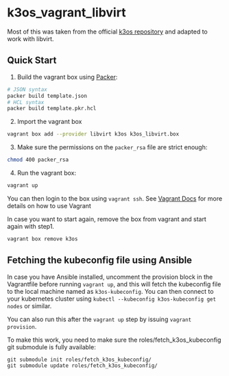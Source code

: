 # k3os_vagrant_libvirt

Most of this was taken from the official [k3os repository](https://github.com/rancher/k3os/tree/master/package/packer/vagrant) and adapted to work with libvirt.

## Quick Start

1. Build the vagrant box using [Packer](https://www.packer.io/):

```bash
# JSON syntax
packer build template.json
# HCL syntax
packer build template.pkr.hcl
```

2. Import the vagrant box

```bash
vagrant box add --provider libvirt k3os k3os_libvirt.box
```

3. Make sure the permissions on the `packer_rsa` file are strict enough:
```bash
chmod 400 packer_rsa
```

4. Run the vagrant box:

```bash
vagrant up
```

You can then login to the box using `vagrant ssh`. See [Vagrant
Docs](https://www.vagrantup.com/docs/index.html) for more details on how
to use Vagrant

In case you want to start again, remove the box from vagrant and start again with step1.
```bash
vagrant box remove k3os
```
## Fetching the kubeconfig file using Ansible

In case you have Ansible installed, uncomment the provision block in the Vagrantfile before running `vagrant up`, and this will fetch the kubeconfig file to the local machine named as `k3os-kubeconfig`. You can then connect to your kubernetes cluster using `kubectl --kubeconfig k3os-kubeconfig get nodes` or similar.

You can also run this after the `vagrant up` step by issuing `vagrant provision`.

To make this work, you need to make sure the roles/fetch_k3os_kubeconfig git submodule is fully available:
```
git submodule init roles/fetch_k3os_kubeconfig/
git submodule update roles/fetch_k3os_kubeconfig/
```
